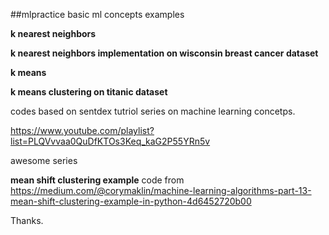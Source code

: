 ##mlpractice
basic ml concepts examples

**k nearest neighbors**


**k nearest neighbors implementation on wisconsin breast cancer dataset**


**k means**


**k means clustering on titanic dataset**

codes based on sentdex tutriol series on machine learning concetps.

https://www.youtube.com/playlist?list=PLQVvvaa0QuDfKTOs3Keq_kaG2P55YRn5v

awesome series

**mean shift clustering example**
code from
https://medium.com/@corymaklin/machine-learning-algorithms-part-13-mean-shift-clustering-example-in-python-4d6452720b00

Thanks.
